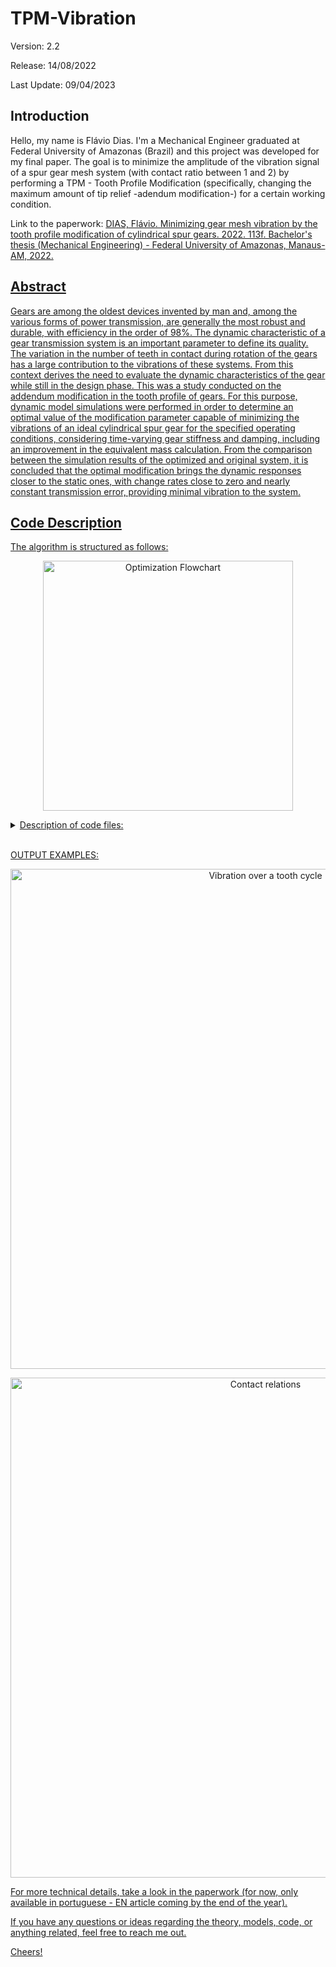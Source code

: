 # TPM-Vibration 
  Version: 2.2
  
  Release: 14/08/2022
  
  Last Update: 09/04/2023
   

## Introduction
  Hello, my name is Flávio Dias. I'm a Mechanical Engineer graduated at Federal University of Amazonas (Brazil) and this project was developed for my final paper. The goal is to minimize the amplitude of the vibration signal of a spur gear mesh system (with contact ratio between 1 and 2) by performing a TPM - Tooth Profile Modification (specifically, changing the maximum amount of tip relief -adendum modification-) for a certain working condition.
  
  Link to the paperwork: <a href= http://riu.ufam.edu.br/handle/prefix/6549 > DIAS, Flávio. Minimizing gear mesh vibration by the tooth profile modification of
cylindrical spur gears. 2022. 113f. Bachelor's thesis (Mechanical Engineering) - Federal University of Amazonas, Manaus-AM, 2022.

## Abstract
  Gears are among the oldest devices invented by man and, among the various forms of power transmission, are generally the most robust and durable, with efficiency in the order of 98%. The dynamic characteristic of a gear transmission system is an important parameter to define its quality. The variation in the number of teeth in contact during rotation of the gears has a large contribution to the vibrations of these systems. From this context derives the need to evaluate the dynamic characteristics of the gear while still in the design phase. This was a study conducted on the addendum modification in the tooth profile of gears. For this purpose, dynamic model simulations were performed in order to determine an optimal value of the modification parameter capable of minimizing the vibrations of an ideal cylindrical spur gear for the specified operating conditions, considering time-varying gear stiffness and damping, including an improvement in the equivalent mass calculation. From the comparison between the simulation results of the optimized and original system, it is concluded that the optimal modification brings the dynamic responses closer to the static ones, with change rates close to zero and nearly constant transmission error, providing minimal vibration to the system.
  
## Code Description  
  
  The algorithm is structured as follows:

   <p align="center">
    <img src="https://user-images.githubusercontent.com/44821460/229648230-598b24b0-9d1d-4a95-9a83-59e314eb715f.png" alt="Optimization Flowchart" width="400" />
  </p>
  
  
  <details>
  <summary> Description of code files: </summary>

  <br>
  
    OPTIMIZATION: Has the properties of the optimization function with the goal to evaluate the main code (SIMULATION) to get the optimum amount of modification;

    SIMULATION: The main code, where all the constants and properties of the gear, mesh and operation. Holding all the other functions mentioned below;

    GEARS: Calculates the gear dimentions given the entries in SIMULATION;

    OPERATION: Calculates the gear mesh relations given the entries in SIMULATION;

    MESH: Calculates the mesh parameters given the gear and operation entries in SIMULATION;

    MASS: Calculates de equivalent mass of the sistem given the dimentions and the profile modification amount;

    INTEGR: Calculates de integrals for the stiffness by the energy formulas;

    ENERGY: Calculates de stiffness by the energy formulas of the original and modified systems;

    INTERPOLATION: Interpolate the discrete functions to obtain the continuos representation of the dynamic coefficients;

    MODEL: Sets the space-states variables together with the acceleration of the original and modified system;

    DYNAMIC: Solves the original dynamic model;

    DYNAMICTPM: Solves the modified dynamic model;

    ACCEL: Calculates the acceleration of the original system;

    ACCELTPM: Calculates the acceleration of the modified system;

    SIGNAL: Quantifies the vibration signals;

    PLOTS: Generate the graphics for analysis.
  
  </details>
  
  <br>
  
  OUTPUT EXAMPLES:
  
  <p align="center">
  <img src="https://user-images.githubusercontent.com/44821460/230794069-064d7b4e-b72a-4928-a2f7-47bb70ca2b29.png" alt="Vibration over a tooth cycle" width="800" />
  </p>

  <p align="center">
  <img src="https://user-images.githubusercontent.com/44821460/230794334-d4810585-1a9b-4f79-8c62-2e1ce66c7869.png" alt="Contact relations" width="800" />
  </p>
  
  
  For more technical details, take a look in the paperwork (for now, only available in portuguese - EN article coming by the end of the year).
  
  If you have any questions or ideas regarding the theory, models, code, or anything related, feel free to reach me out.
  
  Cheers!
